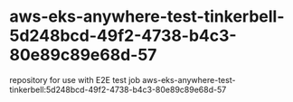 # aws-eks-anywhere-test-tinkerbell-5d248bcd-49f2-4738-b4c3-80e89c89e68d-57
repository for use with E2E test job aws-eks-anywhere-test-tinkerbell:5d248bcd-49f2-4738-b4c3-80e89c89e68d-57
